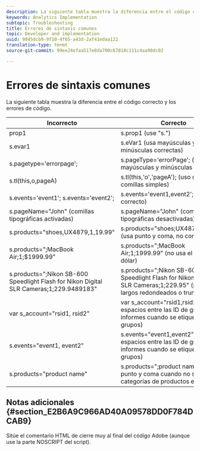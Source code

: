 ```yaml
---
description: La siguiente tabla muestra la diferencia entre el código correcto y los errores de código.
keywords: Analytics Implementation
subtopic: Troubleshooting
title: Errores de sintaxis comunes
topic: Developer and implementation
uuid: 9845dcb9-9f10-4f65-a43d-2af41edaa122
translation-type: tm+mt
source-git-commit: 99ee24efaa517e8da700c67818c111c4aa90dc02

---
```



# Errores de sintaxis comunes

La siguiente tabla muestra la diferencia entre el código correcto y los errores de código.

| Incorrecto | Correcto |
|---|---|
| prop1 | s.prop1 (use "s.") |
| s.evar1 | s.eVar1 (usa mayúsculas y minúsculas correctas) |
| s.pagetype='errorpage'; | s.pageType='errorPage'; (usa mayúsculas y minúsculas correctas) |
| s.tl(this,o,pageA) | s.tl(this,'o','pageA'); (uso correcto de comillas simples) |
| s.events='event1'; s.events='event2'; | s.events='event1,event2'; (formato correcto) |
| s.pageName="John" (comillas tipográficas activadas) | s.pageName="John" (comillas tipográficas desactivadas) |
| s.products="shoes,UX4879,1,19.99" | s.products="shoes;UX4879;1;19.99" (usa punto y coma, no coma) |
| s.products=";MacBook Air;1;$1999.99" | s.products=";MacBook Air;1;1999.99" (no usa el signo de dólar) |
| s.products=";Nikon SB-600 Speedlight Flash for Nikon Digital SLR Cameras;1;229.9489183" | s.products=";Nikon SB-600 Speedlight Flash for Nikon Digital SLR Cameras;1;229.95" (precios largos redondeados o truncados) |
| var s_account="rsid1, rsid2" | var s_account="rsid1,rsid2" (sin espacios entre las ID de grupo de informes cuando se etiquetan varios grupos) |
| s.events="event1, event2" | s.events="event1,event2" (sin espacios entre las ID de grupo de informes cuando se etiquetan varios grupos) |
| s.products="product name" | s.products=";product name" (usa punto y coma cuando no se incluyen categorías de productos en la lista) |

## Notas adicionales {#section_E2B6A9C966AD40A09578DD0F784DCAB9}

Sitúe el comentario HTML de cierre muy al final del código Adobe (aunque use la parte NOSCRIPT del script).

